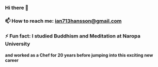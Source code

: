 ### Hi there 👋
### 📫 How to reach me: ian713hansson@gmail.com
### ⚡ Fun fact: I studied Buddhism and Meditation at Naropa University
#### and worked as a Chef for 20 years before jumping into this exciting new career
<!--
**ian713hansson/ian713hansson** is a ✨ _special_ ✨ repository because its `README.md` (this file) appears on your GitHub profile.

Here are some ideas to get you started:

- 🔭 I’m currently working on ...
- 🌱 I’m currently learning ...
- 👯 I’m looking to collaborate on ...
- 🤔 I’m looking for help with ...
- 💬 Ask me about ...
- 📫 How to reach me: ...
- 😄 Pronouns: ...
- ⚡ Fun fact: ...
-->
